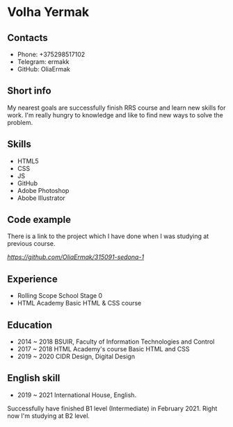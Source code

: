 # **Volha Yermak**
## Contacts
* Phone: +375298517102
* Telegram: ermakk
* GitHub: OliaErmak   

## Short info
My nearest goals are successfully finish RRS course and learn new skills for work. I'm really hungry to knowledge and like to find new ways to solve the problem. 
 
 ## Skills
* HTML5
* CSS
* JS
* GitHub
* Adobe Photoshop
* Abobe Illustrator
## Code example
There is a link to the project which I have done when I was studying at previous course.

*https://github.com/OliaErmak/315091-sedona-1*

## Experience
* Rolling Scope School Stage 0
* HTML Academy Basic HTML & CSS course
## Education
* 2014 ~ 2018 BSUIR, Faculty of Information Technologies and Control
* 2017 ~ 2018 HTML Academy's course Basic HTML and CSS
* 2019 ~ 2020 CIDR Design, Digital Design
## English skill
* 2019 ~ 2021 International House, English.

Successfully have finished B1 level (Intermediate) in February 2021. Right now I'm studying at B2 level.
